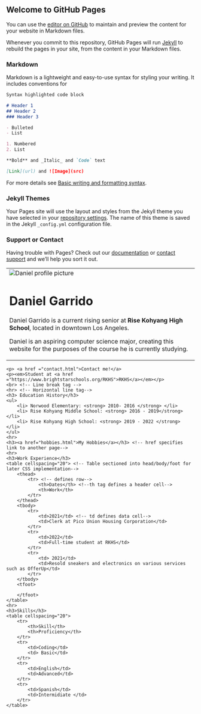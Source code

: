 ## Welcome to GitHub Pages

You can use the [editor on GitHub](https://github.com/dgarrido621/cv/edit/main/README.md) to maintain and preview the content for your website in Markdown files.

Whenever you commit to this repository, GitHub Pages will run [Jekyll](https://jekyllrb.com/) to rebuild the pages in your site, from the content in your Markdown files.

### Markdown

Markdown is a lightweight and easy-to-use syntax for styling your writing. It includes conventions for

```markdown
Syntax highlighted code block

# Header 1
## Header 2
### Header 3

- Bulleted
- List

1. Numbered
2. List

**Bold** and _Italic_ and `Code` text

[Link](url) and ![Image](src)
```

For more details see [Basic writing and formatting syntax](https://docs.github.com/en/github/writing-on-github/getting-started-with-writing-and-formatting-on-github/basic-writing-and-formatting-syntax).

### Jekyll Themes

Your Pages site will use the layout and styles from the Jekyll theme you have selected in your [repository settings](https://github.com/dgarrido621/cv/settings/pages). The name of this theme is saved in the Jekyll `_config.yml` configuration file.

### Support or Contact

Having trouble with Pages? Check out our [documentation](https://docs.github.com/categories/github-pages-basics/) or [contact support](https://support.github.com/contact) and we’ll help you sort it out.
<!-- To set up the boilerplate, type ! and press tab-->
<!DOCTYPE html>
<html lang="en">
<head>
    <meta charset="UTF-8"> 
    <meta http-equiv="X-UA-Compatible" content="IE=edge">
    <meta name="viewport" content="width=device-width, initial-scale=1.0">
    <title>Daniel's Personal Site</title>
</head>
<body>
    <table cellspacing="10">
        <tr>
         <td> <img src="https://dornsife.usc.edu/assets/sites/1/imgs/news_events/2014/11/SpaceFitness2.jpg" alt="Daniel profile picture"Daniel profile picture>
            <h1>Daniel Garrido</h1>
         <p>Daniel Garrido is a current rising senior at <strong>Rise Kohyang High School</strong>, located in downtown Los Angeles.</p>
         <p> Daniel is an aspiring computer science major, creating this website for the purposes of the course he is currently studying.</p>
        </td>
     </tr>
    </table>

    <p> <a href ="contact.html">Contact me!</a>
    <p><em>Student at <a href ="https://www.brightstarschools.org/RKHS">RKHS</a></em></p>
    <br> <!-- Line break tag -->
    <hr> <!-- Horizontal line tag-->
    <h3> Education History</h3>
    <ul>
        <li> Norwood Elementary: <strong> 2010- 2016 </strong> </li>
        <li> Rise Kohyang Middle School: <strong> 2016 - 2019</strong> </li>
        <li> Rise Kohyang High School: <strong> 2019 - 2022 </strong> </li> 
    </ul> 
    <hr>
    <h3><a href="hobbies.html">My Hobbies</a></h3> <!-- href specifies link to another page-->
    <hr>
    <h3>Work Experience</h3>
    <table cellspacing="20"> <!-- Table sectioned into head/body/foot for later CSS implementation-->
        <thead>
            <tr> <!-- defines row-->
                <th>Dates</th> <!--th tag defines a header cell-->
                <th>Work</th>
            </tr>
        </thead>
        <tbody>
            <tr>
                <td>2021</td> <!-- td defines data cell-->
                <td>Clerk at Pico Union Housing Corporation</td>
            </tr> 
            <tr>
                <td>2022</td>
                <td>Full-time student at RKHS</td>
            </tr>
            <tr> 
                <td> 2021</td>
                <td>Resold sneakers and electronics on various services such as OfferUp</td>
            </tr> 
        </tbody>
        <tfoot>

        </tfoot>
    </table>
    <hr>
    <h3>Skills</h3>
    <table cellspacing="20"> 
        <tr>
            <th>Skill</th>
            <th>Proficiency</th> 
        </tr>
        <tr>
            <td>Coding</td>
            <td> Basic</td>
        </tr>
        <tr>
            <td>English</td>
            <td>Advanced</td>
        </tr>
        <tr>
            <td>Spanish</td>
            <td>Intermidiate </td> 
        </tr>
    </table>

</body>
</html> 
